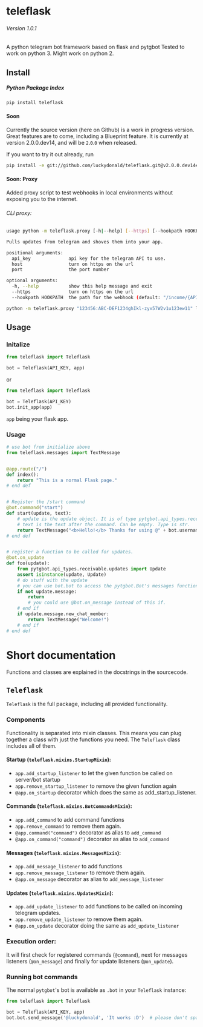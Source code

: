 # teleflask
###### Version 1.0.1

A python telegram bot framework based on flask and pytgbot
Tested to work on python 3. Might work on python 2.

## Install
##### Python Package Index

```bash
pip install teleflask
```

#### Soon

Currently the source version (here on Github) is a work in progress version.
Great features are to come, including a Blueprint feature.
It is currently at version 2.0.0.dev14, and will be `2`.`0`.`0` when released.

If you want to try it out already, run
```bash
pip install -e git://github.com/luckydonald/teleflask.git@v2.0.0.dev14#egg=teleflask
```

#### Soon: Proxy

Added proxy script to test webhooks in local environments
without exposing you to the internet.

###### CLI proxy:

```bash
usage python -m teleflask.proxy [-h|--help] [--https] [--hookpath HOOKPATH] api_key host port

Pulls updates from telegram and shoves them into your app.

positional arguments:
  api_key              api key for the telegram API to use.
  host                 turn on https on the url
  port                 the port number

optional arguments:
  -h, --help           show this help message and exit
  --https              turn on https on the url
  --hookpath HOOKPATH  the path for the webhook (default: "/income/{API_KEY}")
```

```bash
python -m teleflask.proxy "123456:ABC-DEF1234ghIkl-zyx57W2v1u123ew11" localhost 8080
```


## Usage

### Initalize

```python
from teleflask import Teleflask

bot = Teleflask(API_KEY, app)
```

or

```python
from teleflask import Teleflask

bot = Teleflask(API_KEY)
bot.init_app(app)
```

`app` being your flask app.

### Usage
```python
# use bot from initialize above
from teleflask.messages import TextMessage


@app.route("/")
def index():
    return "This is a normal Flask page."
# end def


# Register the /start command
@bot.command("start")
def start(update, text):
    # update is the update object. It is of type pytgbot.api_types.receivable.updates.Update
    # text is the text after the command. Can be empty. Type is str.
    return TextMessage("<b>Hello!</b> Thanks for using @" + bot.username + "!", parse_mode="html")
# end def


# register a function to be called for updates.
@bot.on_update
def foo(update):
    from pytgbot.api_types.receivable.updates import Update
    assert isinstance(update, Update)
    # do stuff with the update
    # you can use bot.bot to access the pytgbot.Bot's messages functions
    if not update.message:
        return
        # you could use @bot.on_message instead of this if.
    # end if
    if update.message.new_chat_member:
        return TextMessage("Welcome!")
    # end if
# end def

```


# Short documentation

Functions and classes are explained in the docstrings in the sourcecode.

## `Teleflask`

`Teleflask` is the full package, including all provided functionality.

### Components

Functionality is separated into mixin classes. This means you can plug together a class with just the functions you need.
The `Teleflask` class includes all of them.

#### Startup (`teleflask.mixins.StartupMixin`):
- `app.add_startup_listener` to let the given function be called on server/bot startup
- `app.remove_startup_listener` to remove the given function again
- `@app.on_startup` decorator which does the same as add_startup_listener.

#### Commands (`teleflask.mixins.BotCommandsMixin`):
- `app.add_command` to add command functions
- `app.remove_command` to remove them again.
- `@app.command("command")` decorator as alias to `add_command`
- `@app.on_command("command")` decorator as alias to `add_command`

#### Messages (`teleflask.mixins.MessagesMixin`):
- `app.add_message_listener` to add functions
- `app.remove_message_listener` to remove them again.
- `@app.on_message` decorator as alias to `add_message_listener`

#### Updates (`teleflask.mixins.UpdatesMixin`):
- `app.add_update_listener` to add functions to be called on incoming telegram updates.
- `app.remove_update_listener` to remove them again.
- `@app.on_update` decorator doing the same as `add_update_listener`

### Execution order:

It will first check for registered commands (`@command`),
next for messages listeners (`@on_message`) and
finally for update listeners (`@on_update`).

### Running bot commands

The normal `pytgbot`'s bot is available as `.bot` in your `Teleflask` instance:

```python
from teleflask import Teleflask

bot = Teleflask(API_KEY, app)
bot.bot.send_message('@luckydonald', 'It works :D')  # please don't spam me :D
```



